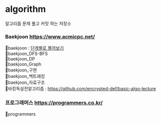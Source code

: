 # algorithm
알고리즘 문제 풀고 커밋 하는 저장소
### Baekjoon https://www.acmicpc.net/  
📁baekjoon : [단계별로 풀어보기](https://www.acmicpc.net/step)  
📁baekjoon_DFS-BFS  
📁baekjoon_DP  
📁baekjoon_Graph  
📁baekjoon_구현  
📁baekjoon_백트래킹  
📁baekjoon_자료구조  
📁바킹독실전알고리즘 :   https://github.com/encrypted-def/basic-algo-lecture
### 프로그래머스 https://programmers.co.kr/  
📁programmers 

